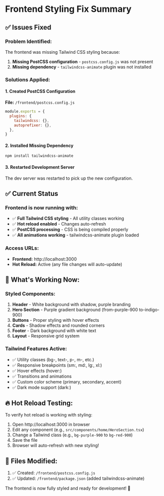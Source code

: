 # Frontend Styling Fix Summary

## ✅ Issues Fixed

### Problem Identified:
The frontend was missing Tailwind CSS styling because:
1. **Missing PostCSS configuration** - `postcss.config.js` was not present
2. **Missing dependency** - `tailwindcss-animate` plugin was not installed

### Solutions Applied:

#### 1. Created PostCSS Configuration
**File:** `/frontend/postcss.config.js`
```javascript
module.exports = {
  plugins: {
    tailwindcss: {},
    autoprefixer: {},
  },
}
```

#### 2. Installed Missing Dependency
```bash
npm install tailwindcss-animate
```

#### 3. Restarted Development Server
The dev server was restarted to pick up the new configuration.

## ✅ Current Status

### Frontend is now running with:
- ✅ **Full Tailwind CSS styling** - All utility classes working
- ✅ **Hot reload enabled** - Changes auto-refresh
- ✅ **PostCSS processing** - CSS is being compiled properly
- ✅ **All animations working** - tailwindcss-animate plugin loaded

### Access URLs:
- **Frontend:** http://localhost:3000
- **Hot Reload:** Active (any file changes will auto-update)

## 📝 What's Working Now:

### Styled Components:
1. **Header** - White background with shadow, purple branding
2. **Hero Section** - Purple gradient background (from-purple-900 to-indigo-900)
3. **Buttons** - Proper styling with hover effects
4. **Cards** - Shadow effects and rounded corners
5. **Footer** - Dark background with white text
6. **Layout** - Responsive grid system

### Tailwind Features Active:
- ✅ Utility classes (bg-, text-, p-, m-, etc.)
- ✅ Responsive breakpoints (sm:, md:, lg:, xl:)
- ✅ Hover effects (hover:)
- ✅ Transitions and animations
- ✅ Custom color scheme (primary, secondary, accent)
- ✅ Dark mode support (dark:)

## 🔥 Hot Reload Testing:

To verify hot reload is working with styling:
1. Open http://localhost:3000 in browser
2. Edit any component (e.g., `src/components/home/HeroSection.tsx`)
3. Change a Tailwind class (e.g., `bg-purple-900` to `bg-red-900`)
4. Save the file
5. Browser will auto-refresh with new styling!

## 📂 Files Modified:

1. ✅ Created: `/frontend/postcss.config.js`
2. ✅ Updated: `/frontend/package.json` (added tailwindcss-animate)

The frontend is now fully styled and ready for development! 🚀
